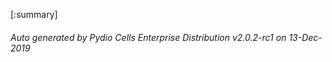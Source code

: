 






[:summary]

###### Auto generated by Pydio Cells Enterprise Distribution v2.0.2-rc1 on 13-Dec-2019

